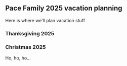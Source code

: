 ## Pace Family 2025 vacation planning

Here is where we'll plan vacation stuff

### Thanksgiving 2025


### Christmas 2025

Ho, ho, ho...
